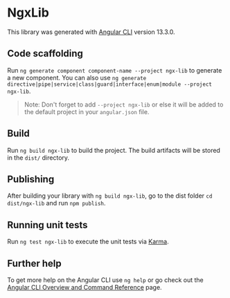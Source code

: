 # NgxLib

This library was generated with [Angular CLI](https://github.com/angular/angular-cli) version 13.3.0.

## Code scaffolding

Run `ng generate component component-name --project ngx-lib` to generate a new component. You can also use `ng generate directive|pipe|service|class|guard|interface|enum|module --project ngx-lib`.
> Note: Don't forget to add `--project ngx-lib` or else it will be added to the default project in your `angular.json` file. 

## Build

Run `ng build ngx-lib` to build the project. The build artifacts will be stored in the `dist/` directory.

## Publishing

After building your library with `ng build ngx-lib`, go to the dist folder `cd dist/ngx-lib` and run `npm publish`.

## Running unit tests

Run `ng test ngx-lib` to execute the unit tests via [Karma](https://karma-runner.github.io).

## Further help

To get more help on the Angular CLI use `ng help` or go check out the [Angular CLI Overview and Command Reference](https://angular.io/cli) page.
